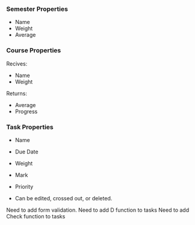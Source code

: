 ### Semester Properties

- Name
- Weight
- Average

### Course Properties

Recives:

- Name
- Weight

Returns:

- Average
- Progress

### Task Properties

- Name
- Due Date
- Weight
- Mark
- Priority

- Can be edited, crossed out, or deleted.

Need to add form validation.
Need to add D function to tasks
Need to add Check function to tasks
